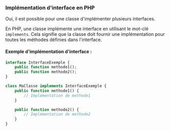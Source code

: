 ### Implémentation d'interface en PHP

Oui, il est possible pour une classe d'implémenter plusieurs interfaces.

En PHP, une classe implémente une interface en utilisant le mot-clé `implements`. Cela signifie que la classe doit fournir une implémentation pour toutes les méthodes définies dans l'interface.

#### Exemple d'implémentation d'interface :

```php
interface InterfaceExemple {
    public function methode1();
    public function methode2();
}

class MaClasse implements InterfaceExemple {
    public function methode1() {
        // Implémentation de methode1
    }

    public function methode2() {
        // Implémentation de methode2
    }
}

```
